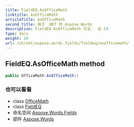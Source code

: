 ```yaml
---
title: FieldEQ.AsOfficeMath
linktitle: AsOfficeMath
articleTitle: AsOfficeMath
second_title: 用于 .NET 的 Aspose.Words
description: FieldEQ AsOfficeMath 方法.  在 C#.
type: docs
weight: 20
url: /zh/net/aspose.words.fields/fieldeq/asofficemath/
---
```

## FieldEQ.AsOfficeMath method

```csharp
public OfficeMath AsOfficeMath()
```

### 也可以看看

* class [OfficeMath](../../../aspose.words.math/officemath/)
* class [FieldEQ](../)
* 命名空间 [Aspose.Words.Fields](../../../aspose.words.fields/)
* 部件 [Aspose.Words](../../../)
